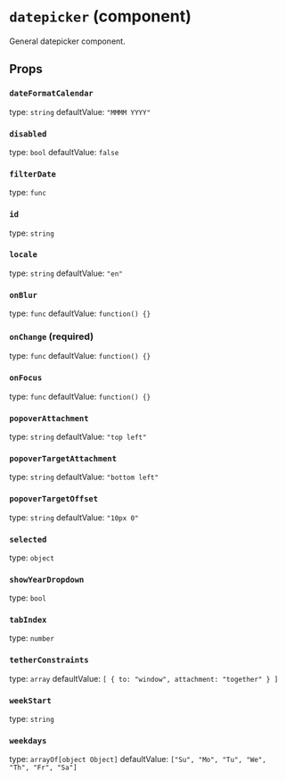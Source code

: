 `datepicker` (component)
========================

General datepicker component.

Props
-----

### `dateFormatCalendar`

type: `string`
defaultValue: `"MMMM YYYY"`


### `disabled`

type: `bool`
defaultValue: `false`


### `filterDate`

type: `func`


### `id`

type: `string`


### `locale`

type: `string`
defaultValue: `"en"`


### `onBlur`

type: `func`
defaultValue: `function() {}`


### `onChange` (required)

type: `func`
defaultValue: `function() {}`


### `onFocus`

type: `func`
defaultValue: `function() {}`


### `popoverAttachment`

type: `string`
defaultValue: `"top left"`


### `popoverTargetAttachment`

type: `string`
defaultValue: `"bottom left"`


### `popoverTargetOffset`

type: `string`
defaultValue: `"10px 0"`


### `selected`

type: `object`


### `showYearDropdown`

type: `bool`


### `tabIndex`

type: `number`


### `tetherConstraints`

type: `array`
defaultValue: `[
  {
    to: "window",
    attachment: "together"
  }
]`


### `weekStart`

type: `string`


### `weekdays`

type: `arrayOf[object Object]`
defaultValue: `["Su", "Mo", "Tu", "We", "Th", "Fr", "Sa"]`

